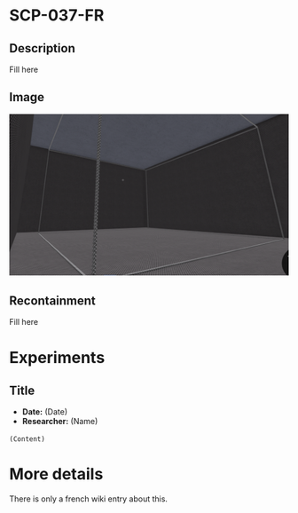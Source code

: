# SCP-037-FR

## Description
Fill here

## Image
![Image](/SCP/SCP-037-FR.png)

## Recontainment
Fill here


# Experiments

## Title
* **Date:** (Date)
* **Researcher:** (Name)

`(Content)`

# More details
There is only a french wiki entry about this.
